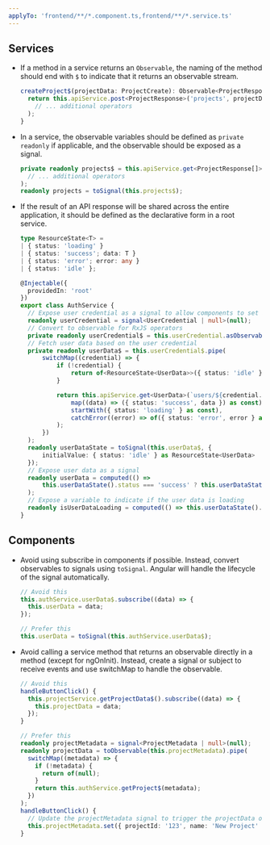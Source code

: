 ```yaml
---
applyTo: 'frontend/**/*.component.ts,frontend/**/*.service.ts'
---
```

## Services
- If a method in a service returns an `Observable`, the naming of the method should end with `$` to indicate that it returns an observable stream.
  ```typescript
  createProject$(projectData: ProjectCreate): Observable<ProjectResponse> {
    return this.apiService.post<ProjectResponse>('projects', projectData).pipe(
      // ... additional operators
    );
  }
  ```

- In a service, the observable variables should be defined as `private readonly` if applicable, and the observable should be exposed as a signal.
  ```typescript
  private readonly projects$ = this.apiService.get<ProjectResponse[]>('projects').pipe(
    // ... additional operators
  );
  readonly projects = toSignal(this.projects$);
  ```

- If the result of an API response will be shared across the entire application, it should be defined as the declarative form in a root service.
  ```typescript
  type ResourceState<T> =
  | { status: 'loading' }
  | { status: 'success'; data: T }
  | { status: 'error'; error: any }
  | { status: 'idle' };

  @Injectable({
    providedIn: 'root'
  })
  export class AuthService {
    // Expose user credential as a signal to allow components to set and access its value reactively
    readonly userCredential = signal<UserCredential | null>(null);
    // Convert to observable for RxJS operators
    private readonly userCredential$ = this.userCredential.asObservable();
    // Fetch user data based on the user credential
    private readonly userData$ = this.userCredential$.pipe(
        switchMap((credential) => {
            if (!credential) {
                return of<ResourceState<UserData>>({ status: 'idle' });
            }

            return this.apiService.get<UserData>(`users/${credential.userId}`).pipe(
                map((data) => ({ status: 'success', data }) as const),
                startWith({ status: 'loading' } as const),
                catchError((error) => of({ status: 'error', error } as const))
            );
        })
    );
    readonly userDataState = toSignal(this.userData$, {
        initialValue: { status: 'idle' } as ResourceState<UserData>
    });
    // Expose user data as a signal
    readonly userData = computed(() =>
        this.userDataState().status === 'success' ? this.userDataState().data : null
    );
    // Expose a variable to indicate if the user data is loading
    readonly isUserDataLoading = computed(() => this.userDataState().status === 'loading');
  }
  ```

## Components
- Avoid using subscribe in components if possible. Instead, convert observables to signals using `toSignal`. Angular will handle the lifecycle of the signal automatically.
  ```typescript
  // Avoid this
  this.authService.userData$.subscribe((data) => {
    this.userData = data;
  });

  // Prefer this
  this.userData = toSignal(this.authService.userData$);
  ```

- Avoid calling a service method that returns an observable directly in a method (except for ngOnInit). Instead, create a signal or subject to receive events and use switchMap to handle the observable.
  ```typescript
  // Avoid this
  handleButtonClick() {
    this.projectService.getProjectData$().subscribe((data) => {
      this.projectData = data;
    });
  }

  // Prefer this
  readonly projectMetadata = signal<ProjectMetadata | null>(null);
  readonly projectData = toObservable(this.projectMetadata).pipe(
    switchMap((metadata) => {
      if (!metadata) {
        return of(null);
      }
      return this.authService.getProject$(metadata);
    })
  );
  handleButtonClick() {
    // Update the projectMetadata signal to trigger the projectData observable
    this.projectMetadata.set({ projectId: '123', name: 'New Project' });
  }
  ```
